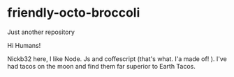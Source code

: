# friendly-octo-broccoli
Just another repository



Hi Humans!

Nickb32 here, I like Node. Js and coffescript (that's what. I'a made of! ). I've had tacos on the moon and find them far superior to Earth Tacos.
